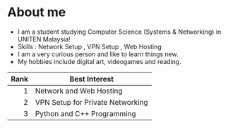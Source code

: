 # About me
- I am a student studying Computer Science (Systems & Networking) in UNITEN Malaysia!
- Skills : Network Setup , VPN Setup , Web Hosting
- I am a very curious person and like to learn things new.
- My hobbies include digital art, videogames and reading.

| Rank | Best Interest |
|-----:|---------------|
|     1|  Network and Web Hosting  |
|     2|  VPN Setup for Private Networking  |
|     3|  Python and C++ Programming  |
